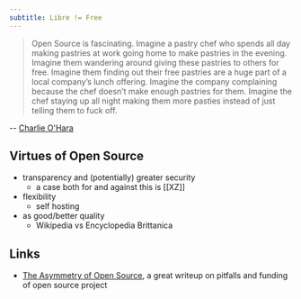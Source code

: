 ```yaml
---
subtitle: Libre != Free
---
```


> Open Source is fascinating. Imagine a pastry chef who spends all day making pastries at work going home to make pastries in the evening. Imagine them wandering around giving these pastries to others for free. Imagine them finding out their free pastries are a huge part of a local company’s lunch offering. Imagine the company complaining because the chef doesn’t make enough pastries for them. Imagine the chef staying up all night making them more pasties instead of just telling them to fuck off.

-- [Charlie O'Hara](https://indieweb.social/@whalecoiner/112187118824467745)
## Virtues of Open Source

- transparency and (potentially) greater security
	- a case both for and against this is [[XZ]]
- flexibility
	- self hosting
- as good/better quality
	- Wikipedia vs Encyclopedia Brittanica

## Links

- [The Asymmetry of Open Source](https://matt.life/writing/the-asymmetry-of-open-source), a great writeup on pitfalls and funding of open source project